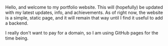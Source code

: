 Hello, and welcome to my portfolio website. This will (hopefully) be updated with my latest updates, info, and achievements.
As of right now, the website is a simple, static page, and it will remain that way until I find it useful to add a backend.

I really don't want to pay for a domain, so I am using GitHub pages for the time being.
